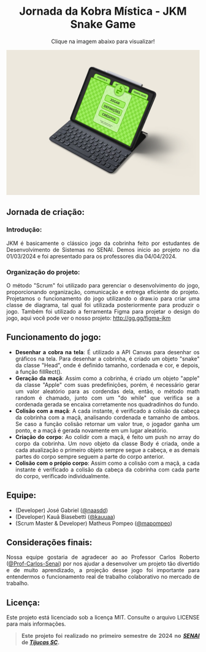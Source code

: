 <div align="center">
  
# Jornada da Kobra Mística - JKM Snake Game

Clique na imagem abaixo para visualizar!

<a href="https://jkm-snake.netlify.app/"><img src="./assets/images/mockup-jkm-snake.png" height="auto" width="auto"></a>

</div>


<div align="justify">

## Jornada de criação:

### Introdução:
JKM é basicamente o clássico jogo da cobrinha feito por estudantes de Desenvolvimento de Sistemas no SENAI. Demos inicio ao projeto no dia 01/03/2024 e foi apresentado para os professores dia 04/04/2024.


### Organização do projeto:
O método "Scrum" foi utilizado para gerenciar o desenvolvimento do jogo, proporcionando organização, comunicação e entrega eficiente do projeto. Projetamos o funcionamento do jogo utilizando o draw.io para criar uma classe de diagrama, tal qual foi utilizada posteriormente para produzir o jogo. Também foi utilizado a ferramenta Figma para projetar o design do jogo, aqui você pode ver o nosso projeto: http://gg.gg/figma-jkm


## Funcionamento do jogo:
- **Desenhar a cobra na tela**: É utilizado a API Canvas para desenhar os gráficos na tela. Para desenhar a cobrinha, é criado um objeto "snake" da classe "Head", onde é definido tamanho, cordenada e cor, e depois, a função fillRect().
- **Geração da maçã**: Assim como a cobrinha, é criado um objeto "apple" da classe "Apple" com suas predefinições, porém, é necessário gerar um valor aleatório para as cordendas dela, então, o método math random é chamado, junto com um "do while" que verifica se a cordenada gerada se encaixa corretamente nos quadradinhos do fundo.
- **Colisão com a maçã**: A cada instante, é verificado a colisão da cabeça da cobrinha com a maçã, analisando cordenada e tamanho de ambos. Se caso a função colisão retornar um valor true, o jogador ganha um ponto, e a maçã é gerada novamente em um lugar aleatório.
- **Criação do corpo**: Ao colidir com a maçã, é feito um push no array do corpo da cobrinha. Um novo objeto da classe Body é criada, onde a cada atualização o primeiro objeto sempre segue a cabeça, e as demais partes do corpo sempre seguem a parte do corpo anterior.
- **Colisão com o própio corpo**: Assim como a colisão com a maçã, a cada instante é verificado a colisão da cabeça da cobrinha com cada parte do corpo, verificado individualmente.


## Equipe:
- (Developer) José Gabriel ([@naasdd](https://github.com/naasdd))
- (Developer) Kauã Biasebetti ([@kauuaa](https://github.com/kauuaa))
- (Scrum Master & Developer) Matheus Pompeo ([@mapompeo](https://github.com/mapompeo))

## Considerações finais:
Nossa equipe gostaria de agradecer ao ao Professor Carlos Roberto ([@Prof-Carlos-Senai](https://github.com/Prof-Carlos-Senai)) por nos ajudar a desenvolver um projeto tão divertido e de muito aprendizado, a projeção desse jogo foi importante para entendermos o funcionamento real de trabalho colaborativo no mercado de trabalho.


## Licença:
Este projeto está licenciado sob a licença MIT. Consulte o arquivo LICENSE para mais informações.

> **Este projeto foi realizado no primeiro semestre de 2024 no _[SENAI](https://maps.app.goo.gl/Jw1hZ8uvuVqV3V9E9)_ de _[Tijucas SC](https://maps.app.goo.gl/UFumcc5hjGymGFSY7)_.**

</div>

